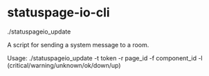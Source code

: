 # statuspage-io-cli
 ./statuspageio_update

 A script for sending a system message to a room.

 Usage:
   ./statuspageio_update -t token -r page_id -f component_id -l (critical/warning/unknown/ok/down/up)
